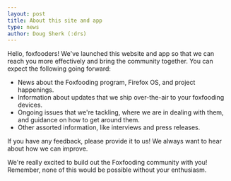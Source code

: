 ```yaml
---
layout: post
title: About this site and app
type: news
author: Doug Sherk (:drs)
---
```


Hello, foxfooders! We've launched this website and app so that we can reach you
more effectively and bring the community together. You can expect the following
going forward:

* News about the Foxfooding program, Firefox OS, and project happenings.
* Information about updates that we ship over-the-air to your foxfooding
  devices.
* Ongoing issues that we're tackling, where we are in dealing with them, and
  guidance on how to get around them.
* Other assorted information, like interviews and press releases.

If you have any feedback, please provide it to us! We always want to hear about
how we can improve.

We're really excited to build out the Foxfooding community with you! Remember,
none of this would be possible without your enthusiasm.
